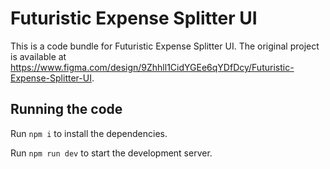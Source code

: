 
  # Futuristic Expense Splitter UI

  This is a code bundle for Futuristic Expense Splitter UI. The original project is available at https://www.figma.com/design/9Zhhll1CidYGEe6qYDfDcy/Futuristic-Expense-Splitter-UI.

  ## Running the code

  Run `npm i` to install the dependencies.

  Run `npm run dev` to start the development server.
  